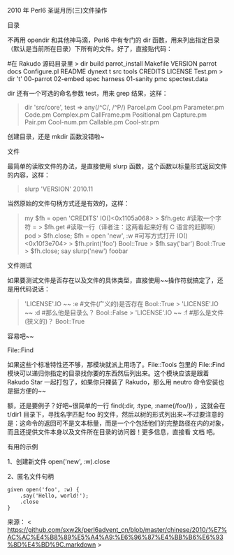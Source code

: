 2010 年 Perl6 圣诞月历(三)文件操作

目录

不再用 opendir 和其他神马滴，Perl6 中有专门的 dir 函数，用来列出指定目录（默认是当前所在目录）下所有的文件。好了，直接贴代码：

#在 Rakudo 源码目录里
    > dir
    build parrot_install Makefile VERSION parrot docs Configure.pl
    README dynext t src tools CREDITS LICENSE Test.pm
    > dir 't'
    00-parrot 02-embed spec harness 01-sanity pmc spectest.data

dir 还有一个可选的命名参数 test，用来 grep 结果，这样：

   > dir 'src/core', test => any(/^C/, /^P/)
    Parcel.pm Cool.pm Parameter.pm Code.pm Complex.pm
    CallFrame.pm Positional.pm Capture.pm Pair.pm Cool-num.pm Callable.pm Cool-str.pm

创建目录，还是 mkdir 函数没错啦~

文件

最简单的读取文件的办法，是直接使用 slurp 函数，这个函数以标量形式返回文件的内容，这样：

> slurp 'VERSION'
    2010.11

当然原始的文件句柄方式还是有效的，这样：

   > my $fh = open 'CREDITS'
    IO()<0x1105a068>
    > $fh.getc #读取一个字符
    =
    > $fh.get #读取一行（译者注：这两看起来好有 C 语言的赶脚啊）
    pod
    > $fh.close; $fh = open 'new', :w #可写方式打开
    IO()<0x10f3e704>
    > $fh.print('foo')
    Bool::True
    > $fh.say('bar')
    Bool::True
    > $fh.close; say slurp('new')
    foobar

文件测试

如果要测试文件是否存在以及文件的具体类型，直接使用~~操作符就搞定了，还是用代码说话：

  > 'LICENSE'.IO ~~ :e #文件(广义的)是否存在
    Bool::True
    > 'LICENSE'.IO ~~ :d #那么他是目录么？
    Bool::False
    > 'LICENSE'.IO ~~ :f #那么是文件(狭义的)？
    Bool::True

容易吧~~

File::Find

如果这些个标准特性还不够，那模块就派上用场了。File::Tools 包里的 File::Find 模块可以递归你指定的目录找你要的东西然后列出来。这个模块应该是跟着 Rakudo Star 一起打包了，如果你只裸装了 Rakudo，那么用 neutro 命令安装也是挺方便的~~

额，还是要例子？好吧~很简单的一行 find(:dir, :type, :name(/foo/)) ，这就会在 t/dir1 目录下，寻找名字匹配 foo 的文件，然后以树的形式列出来~不过要注意的是：这命令的返回可不是文本标量，而是一个个包括他们的完整路径在内的对象，而且还提供文件本身以及文件所在目录的访问器！更多信息，直接看 文档 吧。

有用的示例

1、创建新文件
    open('new', :w).close

2、匿名文件句柄

    given open('foo', :w) {
        .say('Hello, world!');
        .close
    }

来源： < https://github.com/sxw2k/perl6advent_cn/blob/master/chinese/2010/%E7%AC%AC%E4%B8%89%E5%A4%A9:%E6%96%87%E4%BB%B6%E6%93%8D%E4%BD%9C.markdown >  